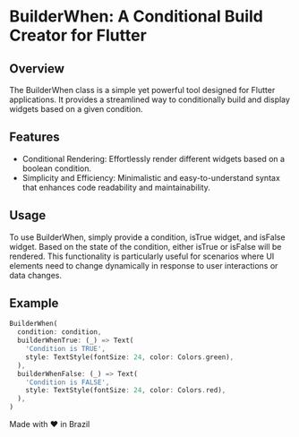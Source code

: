 # BuilderWhen: A Conditional Build Creator for Flutter

## Overview

The BuilderWhen class is a simple yet powerful tool designed for Flutter applications. It provides a streamlined way to conditionally build and display widgets based on a given condition.

## Features

- Conditional Rendering: Effortlessly render different widgets based on a boolean condition.
- Simplicity and Efficiency: Minimalistic and easy-to-understand syntax that enhances code readability and maintainability.

## Usage

To use BuilderWhen, simply provide a condition, isTrue widget, and isFalse widget. Based on the state of the condition, either isTrue or isFalse will be rendered. This functionality is particularly useful for scenarios where UI elements need to change dynamically in response to user interactions or data changes.

## Example

```dart
BuilderWhen(
  condition: condition,
  builderWhenTrue: (_) => Text(
    'Condition is TRUE',
    style: TextStyle(fontSize: 24, color: Colors.green),
  ),
  builderWhenFalse: (_) => Text(
    'Condition is FALSE',
    style: TextStyle(fontSize: 24, color: Colors.red),
  ),
)
```


Made with ❤ in Brazil
